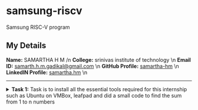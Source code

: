 # samsung-riscv
Samsung RISC-V program

## My Details

**Name:** SAMARTHA H M /n
**College:** srinivas institute of technology \n
**Email ID:** samarth.h.m.gadikal@gmail.com  \n
**GitHub Profile:** [samartha-hm](https://github.com/samartha-hm) \n
**LinkedIN Profile:** [samartha.hm](https://www.linkedin.com/in/maazms-ece-vlsi/) \n

----------------------------------------------------------------------------------------------------------------

<details>
<summary><b>Task 1:</b> Task is to install all the essential tools required for this internship such as Ubuntu on VMBox, leafpad and did a small code to find the sum from 1 to n numbers</summary>   
<br>

**1. Ubuntu on VMBox, leafpad**

![task 1/installation of VM and leafpad](https://github.com/samartha-hm/samsung-riscv/blob/main/task%201/installation%20of%20VM%20and%20leafpad%20.png)

**2. sum1ton file code**

![task 1/sum1ton file code](https://github.com/samartha-hm/samsung-riscv/blob/main/task%201/sum1ton%20file%20code.png)

**3. running sum1ton c file**

![task 1/running sum1ton c file](https://github.com/samartha-hm/samsung-riscv/blob/main/task%201/running%20sum1ton%20c%20file.png)

**4. Install Ubuntu 20.04 LTS on Oracle Virtual Machine Box**

![task 1/doing some operations](https://github.com/samartha-hm/samsung-riscv/blob/main/task%201/doing%20some%20operations.png)
